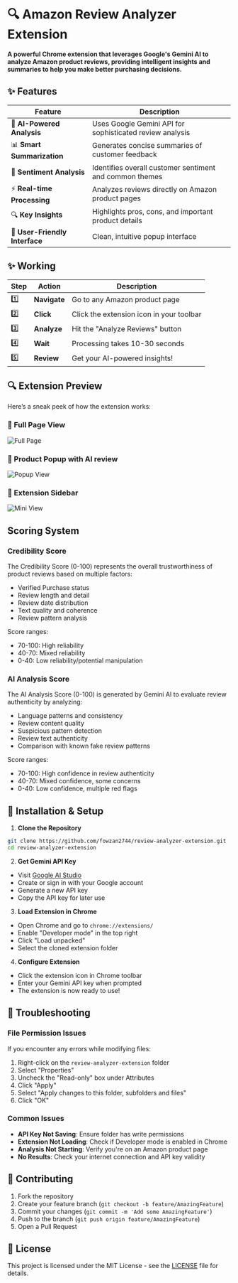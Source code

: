 # 🔍 Amazon Review Analyzer Extension
 
**A powerful Chrome extension that leverages Google's Gemini AI to analyze Amazon product reviews, providing intelligent insights and summaries to help you make better purchasing decisions.**


## ✨ Features

| Feature | Description |
|---------|-------------|
| 🤖 **AI-Powered Analysis** | Uses Google Gemini API for sophisticated review analysis |
| 📊 **Smart Summarization** | Generates concise summaries of customer feedback |
| 🎯 **Sentiment Analysis** | Identifies overall customer sentiment and common themes |
| ⚡ **Real-time Processing** | Analyzes reviews directly on Amazon product pages |
| 🔍 **Key Insights** | Highlights pros, cons, and important product details |
| 📱 **User-Friendly Interface** | Clean, intuitive popup interface |
  
 
## ✨ Working

| Step | Action | Description |
|------|--------|-------------|
| 1️⃣ | **Navigate** | Go to any Amazon product page |
| 2️⃣ | **Click** | Click the extension icon in your toolbar |
| 3️⃣ | **Analyze** | Hit the "Analyze Reviews" button |
| 4️⃣ | **Wait** | Processing takes 10-30 seconds |
| 5️⃣ | **Review** | Get your AI-powered insights! |



## 🔍 Extension Preview

Here’s a sneak peek of how the extension works:

### 🔸 Full Page View
![Full Page](https://github.com/user-attachments/assets/3da79ea2-2340-415d-9c52-d823a6bc6d01)

### 🔸 Product Popup with AI review
![Popup View](https://github.com/user-attachments/assets/9a66fc72-e2a0-4853-a9d4-c74f4ded853d)

### 🔸 Extension Sidebar
![Mini View](https://github.com/user-attachments/assets/36aa54a2-0f2b-4109-acdb-6dddeff9905c)

## Scoring System

### Credibility Score
The Credibility Score (0-100) represents the overall trustworthiness of product reviews based on multiple factors:
- Verified Purchase status
- Review length and detail
- Review date distribution
- Text quality and coherence
- Review pattern analysis

Score ranges:
- 70-100: High reliability
- 40-70: Mixed reliability
- 0-40: Low reliability/potential manipulation

### AI Analysis Score
The AI Analysis Score (0-100) is generated by Gemini AI to evaluate review authenticity by analyzing:
- Language patterns and consistency
- Review content quality
- Suspicious pattern detection
- Review text authenticity
- Comparison with known fake review patterns

Score ranges:
- 70-100: High confidence in review authenticity
- 40-70: Mixed confidence, some concerns
- 0-40: Low confidence, multiple red flags

## 🚀 Installation & Setup

1. **Clone the Repository**
```bash
git clone https://github.com/fowzan2744/review-analyzer-extension.git
cd review-analyzer-extension
```

2. **Get Gemini API Key**
- Visit [Google AI Studio](https://makersuite.google.com/app/apikey)
- Create or sign in with your Google account
- Generate a new API key
- Copy the API key for later use

3. **Load Extension in Chrome**
- Open Chrome and go to `chrome://extensions/`
- Enable "Developer mode" in the top right
- Click "Load unpacked"
- Select the cloned extension folder

4. **Configure Extension**
- Click the extension icon in Chrome toolbar
- Enter your Gemini API key when prompted
- The extension is now ready to use!


## 🔧 Troubleshooting

### File Permission Issues
If you encounter any errors while modifying files:
1. Right-click on the `review-analyzer-extension` folder
2. Select "Properties"
3. Uncheck the "Read-only" box under Attributes
4. Click "Apply"
5. Select "Apply changes to this folder, subfolders and files"
6. Click "OK"

### Common Issues
- **API Key Not Saving**: Ensure folder has write permissions
- **Extension Not Loading**: Check if Developer mode is enabled in Chrome
- **Analysis Not Starting**: Verify you're on an Amazon product page
- **No Results**: Check your internet connection and API key validity


## 🤝 Contributing

1. Fork the repository
2. Create your feature branch (`git checkout -b feature/AmazingFeature`)
3. Commit your changes (`git commit -m 'Add some AmazingFeature'`)
4. Push to the branch (`git push origin feature/AmazingFeature`)
5. Open a Pull Request

## 📝 License

This project is licensed under the MIT License - see the [LICENSE](LICENSE) file for details.





